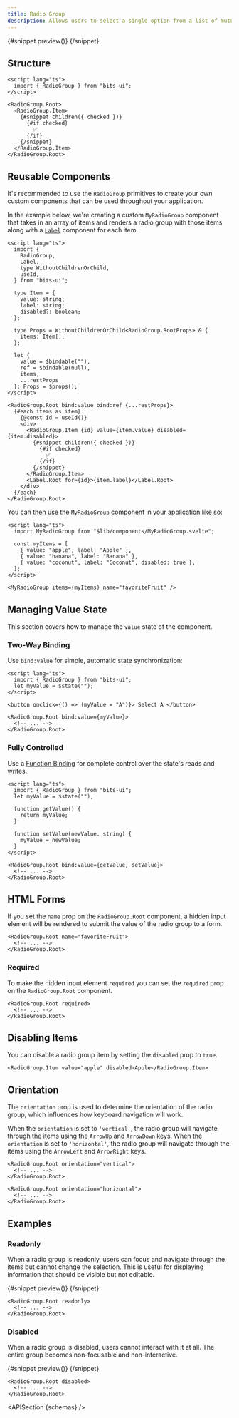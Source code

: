 ```yaml
---
title: Radio Group
description: Allows users to select a single option from a list of mutually exclusive choices.
---
```


<script>
	import { APISection, ComponentPreviewV2, RadioGroupDemo, RadioGroupDemoReadonly, RadioGroupDemoDisabled, Callout } from '$lib/components/index.js'
	let { schemas } = $props()
</script>

<ComponentPreviewV2 name="radio-group-demo" componentName="Radio Group">

{#snippet preview()}
<RadioGroupDemo />
{/snippet}

</ComponentPreviewV2>

## Structure

```svelte
<script lang="ts">
  import { RadioGroup } from "bits-ui";
</script>

<RadioGroup.Root>
  <RadioGroup.Item>
    {#snippet children({ checked })}
      {#if checked}
        ✅
      {/if}
    {/snippet}
  </RadioGroup.Item>
</RadioGroup.Root>
```

## Reusable Components

It's recommended to use the `RadioGroup` primitives to create your own custom components that can be used throughout your application.

In the example below, we're creating a custom `MyRadioGroup` component that takes in an array of items and renders a radio group with those items along with a [`Label`](/docs/components/label) component for each item.

```svelte title="MyRadioGroup.svelte"
<script lang="ts">
  import {
    RadioGroup,
    Label,
    type WithoutChildrenOrChild,
    useId,
  } from "bits-ui";

  type Item = {
    value: string;
    label: string;
    disabled?: boolean;
  };

  type Props = WithoutChildrenOrChild<RadioGroup.RootProps> & {
    items: Item[];
  };

  let {
    value = $bindable(""),
    ref = $bindable(null),
    items,
    ...restProps
  }: Props = $props();
</script>

<RadioGroup.Root bind:value bind:ref {...restProps}>
  {#each items as item}
    {@const id = useId()}
    <div>
      <RadioGroup.Item {id} value={item.value} disabled={item.disabled}>
        {#snippet children({ checked })}
          {#if checked}
            ✅
          {/if}
        {/snippet}
      </RadioGroup.Item>
      <Label.Root for={id}>{item.label}</Label.Root>
    </div>
  {/each}
</RadioGroup.Root>
```

You can then use the `MyRadioGroup` component in your application like so:

```svelte title="+page.svelte"
<script lang="ts">
  import MyRadioGroup from "$lib/components/MyRadioGroup.svelte";

  const myItems = [
    { value: "apple", label: "Apple" },
    { value: "banana", label: "Banana" },
    { value: "coconut", label: "Coconut", disabled: true },
  ];
</script>

<MyRadioGroup items={myItems} name="favoriteFruit" />
```

## Managing Value State

This section covers how to manage the `value` state of the component.

### Two-Way Binding

Use `bind:value` for simple, automatic state synchronization:

```svelte
<script lang="ts">
  import { RadioGroup } from "bits-ui";
  let myValue = $state("");
</script>

<button onclick={() => (myValue = "A")}> Select A </button>

<RadioGroup.Root bind:value={myValue}>
  <!-- ... -->
</RadioGroup.Root>
```

### Fully Controlled

Use a [Function Binding](https://svelte.dev/docs/svelte/bind#Function-bindings) for complete control over the state's reads and writes.

```svelte
<script lang="ts">
  import { RadioGroup } from "bits-ui";
  let myValue = $state("");

  function getValue() {
    return myValue;
  }

  function setValue(newValue: string) {
    myValue = newValue;
  }
</script>

<RadioGroup.Root bind:value={getValue, setValue}>
  <!-- ... -->
</RadioGroup.Root>
```

## HTML Forms

If you set the `name` prop on the `RadioGroup.Root` component, a hidden input element will be rendered to submit the value of the radio group to a form.

```svelte /name="favoriteFruit"/
<RadioGroup.Root name="favoriteFruit">
  <!-- ... -->
</RadioGroup.Root>
```

### Required

To make the hidden input element `required` you can set the `required` prop on the `RadioGroup.Root` component.

```svelte /required/
<RadioGroup.Root required>
  <!-- ... -->
</RadioGroup.Root>
```

## Disabling Items

You can disable a radio group item by setting the `disabled` prop to `true`.

```svelte /disabled/
<RadioGroup.Item value="apple" disabled>Apple</RadioGroup.Item>
```

## Orientation

The `orientation` prop is used to determine the orientation of the radio group, which influences how keyboard navigation will work.

When the `orientation` is set to `'vertical'`, the radio group will navigate through the items using the `ArrowUp` and `ArrowDown` keys. When the `orientation` is set to `'horizontal'`, the radio group will navigate through the items using the `ArrowLeft` and `ArrowRight` keys.

```svelte /orientation="vertical"/ /orientation="horizontal"/
<RadioGroup.Root orientation="vertical">
  <!-- ... -->
</RadioGroup.Root>

<RadioGroup.Root orientation="horizontal">
  <!-- ... -->
</RadioGroup.Root>
```

## Examples

### Readonly

When a radio group is readonly, users can focus and navigate through the items but cannot change the selection. This is useful for displaying information that should be visible but not editable.

<ComponentPreviewV2 name="radio-group-demo-readonly" componentName="Radio Group Readonly">

{#snippet preview()}
<RadioGroupDemoReadonly />
{/snippet}

</ComponentPreviewV2>

```svelte /readonly/
<RadioGroup.Root readonly>
  <!-- ... -->
</RadioGroup.Root>
```

### Disabled

When a radio group is disabled, users cannot interact with it at all. The entire group becomes non-focusable and non-interactive.

<ComponentPreviewV2 name="radio-group-demo-disabled" componentName="Radio Group Disabled">

{#snippet preview()}
<RadioGroupDemoDisabled />
{/snippet}

</ComponentPreviewV2>

```svelte /disabled/
<RadioGroup.Root disabled>
  <!-- ... -->
</RadioGroup.Root>
```

<APISection {schemas} />
